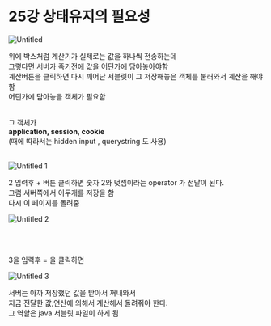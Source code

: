 
# 25강 상태유지의 필요성



![Untitled](https://user-images.githubusercontent.com/89206108/164738581-e98d2bca-fd42-4d17-9aea-8bd963b541c1.png)


위에 박스처럼 계산기가 실제로는 값을 하나씩 전송하는데  
그렇다면 서버가 죽기전에  값을 어딘가에 담아놓아야함  
계산버튼을 클릭하면 다시 깨어난 서블릿이 그 저장해놓은 객체를 불러와서 계산을 해야함  
어딘가에 담아놓을 객체가 필요함
<br><br>

그 객체가  
**application, session, cookie**    
(때에 따라서는 hidden input  , querystring 도 사용)
<br><br>


![Untitled 1](https://user-images.githubusercontent.com/89206108/164738636-8dc87f4b-847f-43da-88c4-fb345198254b.png)


2 입력후 + 버튼 클릭하면 숫자 2와 덧셈이라는  operator 가 전달이 된다.  
그럼 서버쪽에서 이두개를 저장을 함  
다시 이 페이지를 돌려줌  

![Untitled 2](https://user-images.githubusercontent.com/89206108/164738646-6e7238fd-fdbc-41e4-89b4-c9bc7777843d.png)

<br><br>


3을 입력후 = 을 클릭하면  

![Untitled 3](https://user-images.githubusercontent.com/89206108/164738671-40e83550-084e-4f23-a6b8-d75424b8f407.png)



서버는 아까 저장했던 값을 받아서 꺼내와서  
지금 전달한 값,연산에 의해서 계산해서 돌려줘야 한다.  
그 역할은 java 서블릿 파일이 하게 됨  
<br>
